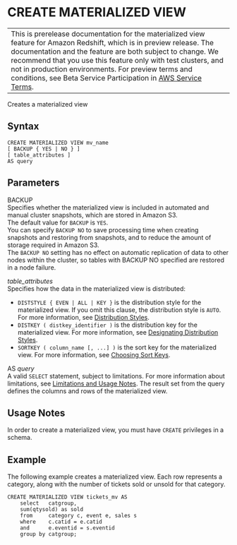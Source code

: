 # CREATE MATERIALIZED VIEW<a name="mv-create"></a>


|  | 
| --- |
| This is prerelease documentation for the materialized view feature for Amazon Redshift, which is in preview release\. The documentation and the feature are both subject to change\. We recommend that you use this feature only with test clusters, and not in production environments\. For preview terms and conditions, see Beta Service Participation in [AWS Service Terms](https://aws.amazon.com/service-terms/)\.   | 

Creates a materialized view

## Syntax<a name="mv_CREATE_MATERIALIZED_VIEW-synopsis"></a>

```
CREATE MATERIALIZED VIEW mv_name
[ BACKUP { YES | NO } ]
[ table_attributes ]   
AS query
```

## Parameters<a name="mv_CREATE_MATERIALIZED_VIEW-parameters"></a>

BACKUP  
Specifies whether the materialized view is included in automated and manual cluster snapshots, which are stored in Amazon S3\.  
The default value for `BACKUP` is `YES`\.  
You can specify `BACKUP NO` to save processing time when creating snapshots and restoring from snapshots, and to reduce the amount of storage required in Amazon S3\.  
The `BACKUP NO` setting has no effect on automatic replication of data to other nodes within the cluster, so tables with BACKUP NO specified are restored in a node failure\.

 *table\_attributes*   
Specifies how the data in the materialized view is distributed:  
+ `DISTSTYLE { EVEN | ALL | KEY }` is the distribution style for the materialized view\. If you omit this clause, the distribution style is `AUTO`\. For more information, see [Distribution Styles](c_choosing_dist_sort.md)\.
+ `DISTKEY ( distkey_identifier )` is the distribution key for the materialized view\. For more information, see [Designating Distribution Styles](t_designating_distribution_styles.md)\.
+ `SORTKEY ( column_name [, ...] )` is the sort key for the materialized view\. For more information, see [Choosing Sort Keys](t_Sorting_data.md)\.

AS *query*  
A valid `SELECT` statement, subject to limitations\. For more information about limitations, see [Limitations and Usage Notes](mv-usage-notes.md)\. The result set from the query defines the columns and rows of the materialized view\. 

## Usage Notes<a name="mv_CREATE_MARTERIALIZED_VIEW_usage"></a>

In order to create a materialized view, you must have `CREATE` privileges in a schema\. 

## Example<a name="mv_CREATE_MARTERIALIZED_VIEW_examples"></a>

The following example creates a materialized view\. Each row represents a category, along with the number of tickets sold or unsold for that category\.

```
CREATE MATERIALIZED VIEW tickets_mv AS
    select   catgroup,
    sum(qtysold) as sold
    from     category c, event e, sales s
    where    c.catid = e.catid
    and      e.eventid = s.eventid
    group by catgroup;
```